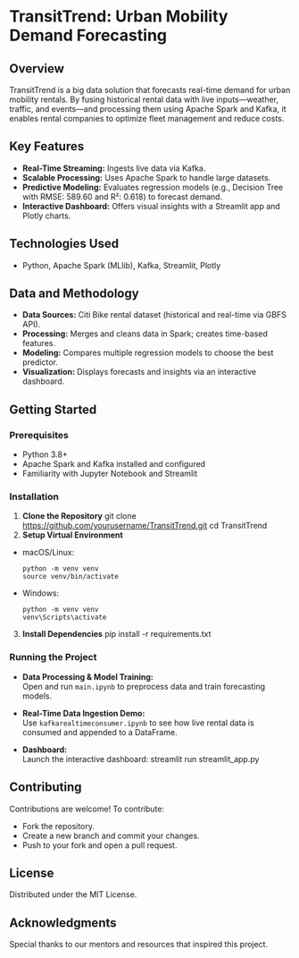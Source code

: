 # TransitTrend: Urban Mobility Demand Forecasting

## Overview
TransitTrend is a big data solution that forecasts real-time demand for urban mobility rentals. By fusing historical rental data with live inputs—weather, traffic, and events—and processing them using Apache Spark and Kafka, it enables rental companies to optimize fleet management and reduce costs.

## Key Features
- **Real-Time Streaming:** Ingests live data via Kafka.
- **Scalable Processing:** Uses Apache Spark to handle large datasets.
- **Predictive Modeling:** Evaluates regression models (e.g., Decision Tree with RMSE: 589.60 and R²: 0.618) to forecast demand.
- **Interactive Dashboard:** Offers visual insights with a Streamlit app and Plotly charts.

## Technologies Used
- Python, Apache Spark (MLlib), Kafka, Streamlit, Plotly

## Data and Methodology
- **Data Sources:** Citi Bike rental dataset (historical and real-time via GBFS API).
- **Processing:** Merges and cleans data in Spark; creates time-based features.
- **Modeling:** Compares multiple regression models to choose the best predictor.
- **Visualization:** Displays forecasts and insights via an interactive dashboard.

## Getting Started

### Prerequisites
- Python 3.8+
- Apache Spark and Kafka installed and configured
- Familiarity with Jupyter Notebook and Streamlit

### Installation
1. **Clone the Repository**
git clone https://github.com/yourusername/TransitTrend.git
cd TransitTrend
2. **Setup Virtual Environment**
- macOS/Linux:
  ```
  python -m venv venv
  source venv/bin/activate
  ```
- Windows:
  ```
  python -m venv venv
  venv\Scripts\activate
  ```
3. **Install Dependencies**
pip install -r requirements.txt

### Running the Project
- **Data Processing & Model Training:**  
Open and run `main.ipynb` to preprocess data and train forecasting models.

- **Real-Time Data Ingestion Demo:**  
Use `kafkarealtimeconsumer.ipynb` to see how live rental data is consumed and appended to a DataFrame.

- **Dashboard:**  
Launch the interactive dashboard:
streamlit run streamlit_app.py

## Contributing
Contributions are welcome! To contribute:
- Fork the repository.
- Create a new branch and commit your changes.
- Push to your fork and open a pull request.

## License
Distributed under the MIT License.

## Acknowledgments
Special thanks to our mentors and resources that inspired this project.
